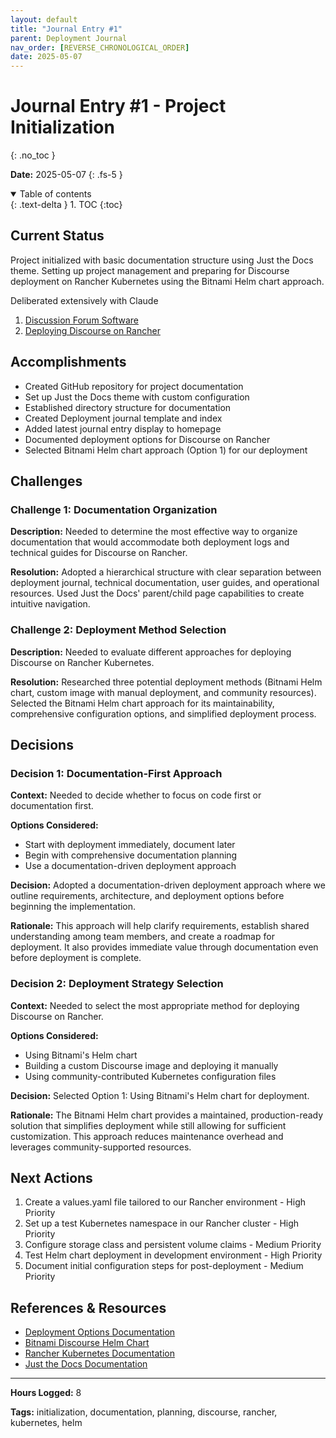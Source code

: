 ```yaml
---
layout: default
title: "Journal Entry #1"
parent: Deployment Journal
nav_order: [REVERSE_CHRONOLOGICAL_ORDER]
date: 2025-05-07
---
```


# Journal Entry #1 - Project Initialization
{: .no_toc }

**Date:** 2025-05-07
{: .fs-5 }

<details open markdown="block">
  <summary>
    Table of contents
  </summary>
  {: .text-delta }
1. TOC
{:toc}
</details>

## Current Status

Project initialized with basic documentation structure using Just the Docs theme. Setting up project management and preparing for Discourse deployment on Rancher Kubernetes using the Bitnami Helm chart approach.



Deliberated extensively with Claude

1. [Discussion Forum Software](https://claude.ai/share/bd8a7cd1-fa42-4236-b42e-d4a11eb719fc)
2. [Deploying Discourse on Rancher](https://claude.ai/share/b8503f07-a2a6-499f-9449-95e15427f6cf)

## Accomplishments

- Created GitHub repository for project documentation
- Set up Just the Docs theme with custom configuration
- Established directory structure for documentation
- Created Deployment journal template and index
- Added latest journal entry display to homepage
- Documented deployment options for Discourse on Rancher
- Selected Bitnami Helm chart approach (Option 1) for our deployment

## Challenges

### Challenge 1: Documentation Organization

**Description:** Needed to determine the most effective way to organize documentation that would accommodate both deployment logs and technical guides for Discourse on Rancher.

**Resolution:** Adopted a hierarchical structure with clear separation between deployment journal, technical documentation, user guides, and operational resources. Used Just the Docs' parent/child page capabilities to create intuitive navigation.

### Challenge 2: Deployment Method Selection

**Description:** Needed to evaluate different approaches for deploying Discourse on Rancher Kubernetes.

**Resolution:** Researched three potential deployment methods (Bitnami Helm chart, custom image with manual deployment, and community resources). Selected the Bitnami Helm chart approach for its maintainability, comprehensive configuration options, and simplified deployment process.

## Decisions

### Decision 1: Documentation-First Approach

**Context:** Needed to decide whether to focus on code first or documentation first.

**Options Considered:**
- Start with deployment immediately, document later
- Begin with comprehensive documentation planning
- Use a documentation-driven deployment approach

**Decision:** Adopted a documentation-driven deployment approach where we outline requirements, architecture, and deployment options before beginning the implementation.

**Rationale:** This approach will help clarify requirements, establish shared understanding among team members, and create a roadmap for deployment. It also provides immediate value through documentation even before deployment is complete.

### Decision 2: Deployment Strategy Selection

**Context:** Needed to select the most appropriate method for deploying Discourse on Rancher.

**Options Considered:**
- Using Bitnami's Helm chart
- Building a custom Discourse image and deploying it manually 
- Using community-contributed Kubernetes configuration files

**Decision:** Selected Option 1: Using Bitnami's Helm chart for deployment.

**Rationale:** The Bitnami Helm chart provides a maintained, production-ready solution that simplifies deployment while still allowing for sufficient customization. This approach reduces maintenance overhead and leverages community-supported resources.

## Next Actions

1. Create a values.yaml file tailored to our Rancher environment - High Priority
2. Set up a test Kubernetes namespace in our Rancher cluster - High Priority
3. Configure storage class and persistent volume claims - Medium Priority
4. Test Helm chart deployment in development environment - High Priority
5. Document initial configuration steps for post-deployment - Medium Priority

## References & Resources

- [Deployment Options Documentation](/docs/technical/deployment-options.md)
- [Bitnami Discourse Helm Chart](https://artifacthub.io/packages/helm/bitnami/discourse)
- [Rancher Kubernetes Documentation](https://ranchermanager.docs.rancher.com/how-to-guides/new-user-guides/kubernetes-clusters-in-rancher-setup)
- [Just the Docs Documentation](https://just-the-docs.github.io/just-the-docs/)

---

**Hours Logged:** 8

**Tags:** initialization, documentation, planning, discourse, rancher, kubernetes, helm